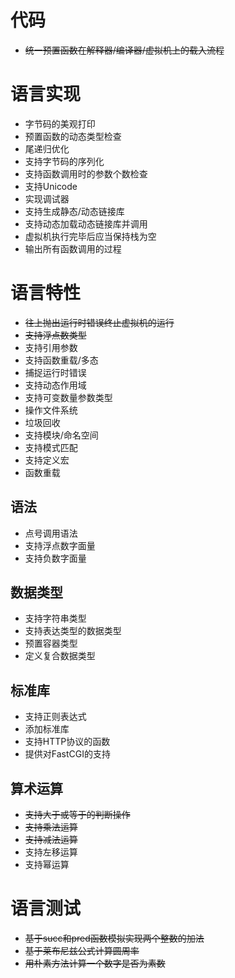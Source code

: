 # 代码

* <del>统一预置函数在解释器/编译器/虚拟机上的载入流程</del>

# 语言实现

* 字节码的美观打印
* 预置函数的动态类型检查
* 尾递归优化
* 支持字节码的序列化
* 支持函数调用时的参数个数检查
* 支持Unicode
* 实现调试器
* 支持生成静态/动态链接库
* 支持动态加载动态链接库并调用
* 虚拟机执行完毕后应当保持栈为空
* 输出所有函数调用的过程

# 语言特性

* <del>往上抛出运行时错误终止虚拟机的运行</del>
* <del>支持浮点数类型</del>
* 支持引用参数
* 支持函数重载/多态
* 捕捉运行时错误
* 支持动态作用域
* 支持可变数量参数类型
* 操作文件系统
* 垃圾回收
* 支持模块/命名空间
* 支持模式匹配
* 支持定义宏
* 函数重载

## 语法

* 点号调用语法
* 支持浮点数字面量
* 支持负数字面量

## 数据类型

* 支持字符串类型
* 支持表达类型的数据类型
* 预置容器类型
* 定义复合数据类型

## 标准库

* 支持正则表达式
* 添加标准库
* 支持HTTP协议的函数
* 提供对FastCGI的支持

## 算术运算

* <del>支持大于或等于的判断操作</del>
* <del>支持乘法运算</del>
* <del>支持减法运算</del>
* 支持左移运算
* 支持幂运算

# 语言测试

* <del>基于succ和pred函数模拟实现两个整数的加法</del>
* <del>基于莱布尼兹公式计算圆周率</del>
* <del>用朴素方法计算一个数字是否为素数</del>
